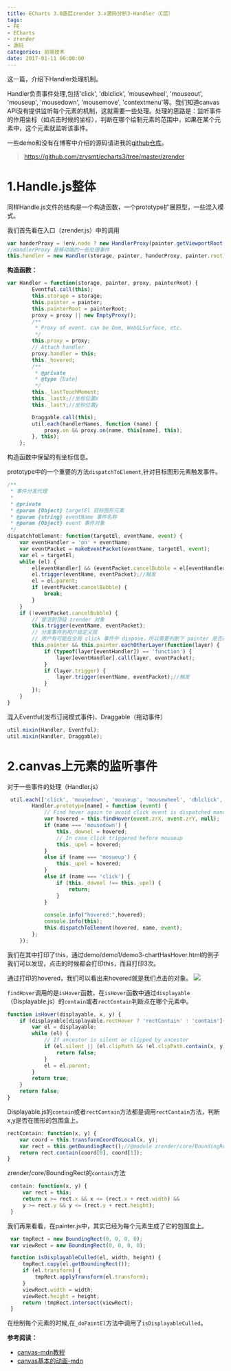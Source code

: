 ```yaml
---
title: ECharts 3.0底层zrender 3.x源码分析3-Handler（C层）
tags:    
- FE
- ECharts
- zrender
- 源码   
categories: 前端技术
date: 2017-01-11 00:00:00
---
```

这一篇，介绍下Handler处理机制。

Handler负责事件处理,包括'click', 'dblclick', 'mousewheel', 'mouseout',        'mouseup', 'mousedown', 'mousemove', 'contextmenu'等。我们知道canvas API没有提供监听每个元素的机制，这就需要一些处理。处理的思路是：监听事件的作用坐标（如点击时候的坐标），判断在哪个绘制元素的范围中，如果在某个元素中，这个元素就监听该事件。

一些demo和没有在博客中介绍的源码请进我的[github仓库](https://github.com/zrysmt/echarts3/tree/master/zrender)。
>https://github.com/zrysmt/echarts3/tree/master/zrender

# 1.Handle.js整体
同样Handle.js文件的结构是一个构造函数，一个prototype扩展原型，一些混入模式。

我们首先看在入口（zrender.js）中的调用
```javascript
var handerProxy = !env.node ? new HandlerProxy(painter.getViewportRoot()) : null;//env.node默认为false
//HandlerProxy 是移动端的一些处理事件
this.handler = new Handler(storage, painter, handerProxy, painter.root);
```
**构造函数：**
```javascript
var Handler = function(storage, painter, proxy, painterRoot) {
        Eventful.call(this);
        this.storage = storage;
        this.painter = painter;
        this.painterRoot = painterRoot;
        proxy = proxy || new EmptyProxy();
        /**
         * Proxy of event. can be Dom, WebGLSurface, etc.
         */
        this.proxy = proxy;
        // Attach handler
        proxy.handler = this;
        this._hovered;
        /**
         * @private
         * @type {Date}
         */
        this._lastTouchMoment;
        this._lastX;//坐标位置x
        this._lastY;//坐标位置y

        Draggable.call(this);
        util.each(handlerNames, function (name) {
            proxy.on && proxy.on(name, this[name], this);
        }, this);
    };
```
构造函数中保留的有坐标信息。

prototype中的一个重要的方法`dispatchToElement`,针对目标图形元素触发事件。
```javascript
/**
 * 事件分发代理
 *
 * @private
 * @param {Object} targetEl 目标图形元素
 * @param {string} eventName 事件名称
 * @param {Object} event 事件对象
 */
dispatchToElement: function(targetEl, eventName, event) {
    var eventHandler = 'on' + eventName;
    var eventPacket = makeEventPacket(eventName, targetEl, event);
    var el = targetEl;
    while (el) {
        el[eventHandler] && (eventPacket.cancelBubble = el[eventHandler].call(el, eventPacket));
        el.trigger(eventName, eventPacket);//触发
        el = el.parent;
        if (eventPacket.cancelBubble) {
            break;
        }
    }
    if (!eventPacket.cancelBubble) {
        // 冒泡到顶级 zrender 对象
        this.trigger(eventName, eventPacket);
        // 分发事件到用户自定义层
        // 用户有可能在全局 click 事件中 dispose，所以需要判断下 painter 是否存在
        this.painter && this.painter.eachOtherLayer(function(layer) {
            if (typeof(layer[eventHandler]) == 'function') {
                layer[eventHandler].call(layer, eventPacket);
            }
            if (layer.trigger) {
                layer.trigger(eventName, eventPacket);//触发
            }
        });
    }
}
```

混入Eventful(发布订阅模式事件)、Draggable（拖动事件）
```javascript
util.mixin(Handler, Eventful);
util.mixin(Handler, Draggable);
```
# 2.canvas上元素的监听事件

对于一些事件的处理（Handler.js）
```javascript
 util.each(['click', 'mousedown', 'mouseup', 'mousewheel', 'dblclick', 'contextmenu'], function (name) {
        Handler.prototype[name] = function (event) {
            // Find hover again to avoid click event is dispatched manually. Or click is triggered without mouseover
            var hovered = this.findHover(event.zrX, event.zrY, null);
            if (name === 'mousedown') {
                this._downel = hovered;
                // In case click triggered before mouseup
                this._upel = hovered;
            }
            else if (name === 'mosueup') {
                this._upel = hovered;
            }
            else if (name === 'click') {
                if (this._downel !== this._upel) {
                    return;
                }
            }
            
            console.info("hovered:",hovered);
            console.info(this);
            this.dispatchToElement(hovered, name, event);
        };
    });
```
我们在其中打印了this，通过demo/demo1/demo3-chartHasHover.html的例子我们可以发现，点击的时候都会打印this，而且打印3次。

通过打印的hovered，我们可以看出来hovered就是我们点击的对象。
![](https://raw.githubusercontent.com/zrysmt/mdPics/master/echarts/zrender3-1.jpg)

`findHover`调用的是`isHover`函数，在`isHover`函数中通过`displayable`（Displayable.js）的`contain`或者`rectContain`判断点在哪个元素中。

```javascript
function isHover(displayable, x, y) {
    if (displayable[displayable.rectHover ? 'rectContain' : 'contain'](x, y)) {
        var el = displayable;
        while (el) {
            // If ancestor is silent or clipped by ancestor
            if (el.silent || (el.clipPath && !el.clipPath.contain(x, y))) {
                return false;
            }
            el = el.parent;
        }
        return true;
    }
    return false;
}
```
Displayable.js的`contain`或者`rectContain`方法都是调用`rectContain`方法，判断x,y是否在图形的包围盒上。
```javascript
rectContain: function(x, y) {
    var coord = this.transformCoordToLocal(x, y);
    var rect = this.getBoundingRect();//@module zrender/core/BoundingRect
    return rect.contain(coord[0], coord[1]);
}
```
zrender/core/BoundingRect的`contain`方法
```javascript
 contain: function(x, y) {
     var rect = this;
     return x >= rect.x && x <= (rect.x + rect.width) && 
     y >= rect.y && y <= (rect.y + rect.height);
 }
```
我们再来看看，在painter.js中，其实已经为每个元素生成了它的包围盒上。
```javascript
 var tmpRect = new BoundingRect(0, 0, 0, 0);
 var viewRect = new BoundingRect(0, 0, 0, 0);

 function isDisplayableCulled(el, width, height) {
     tmpRect.copy(el.getBoundingRect());
     if (el.transform) {
         tmpRect.applyTransform(el.transform);
     }
     viewRect.width = width;
     viewRect.height = height;
     return !tmpRect.intersect(viewRect);
 }
```
在绘制每个元素的时候,在`_doPaintEl`方法中调用了`isDisplayableCulled`。



**参考阅读：**
- [canvas-mdn教程](https://developer.mozilla.org/zh-CN/docs/Web/API/Canvas_API/Tutorial)
- [canvas基本的动画-mdn](https://developer.mozilla.org/zh-CN/docs/Web/API/Canvas_API/Tutorial/Basic_animations)

